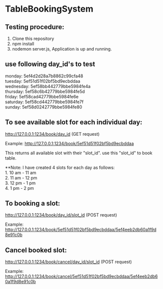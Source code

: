 # TableBookingSystem

Testing procedure:
--------------------
1. Clone this repository
2. npm install
3. nodemon server.js,  Application is up and running.


use following day_id's to test
-------------------------------
monday: 5ef4d2d28a7b8862c99cfa48</br>
tuesday: 5ef51d51f02bf5bd9ecbddaa</br>
wednesday: 5ef58bb442779bbe5984fe4a</br>
thursday: 5ef58c6b42779bbe5984fe5d</br>
friday: 5ef58cad42779bbe5984fe6e</br>
saturday: 5ef58cd442779bbe5984fe7f</br>
sunday: 5ef58d0242779bbe5984fe80


To see available slot for each individual day:
----------------------------------------------
http://127.0.0.1:1234/book/day_id (GET request)

Example: http://127.0.0.1:1234/book/5ef51d51f02bf5bd9ecbddaa

This returns all available slot with their "slot_id". use this "slot_id" to book table.

**Note: I have created 4 slots for each day as follows:</br>
        1. 10 am - 11 am</br>
        2. 11 am - 12 pm</br>
        3. 12 pm - 1 pm</br>
        4. 1 pm - 2 pm
        
To booking a slot:
--------------------------
http://127.0.0.1:1234/book/day_id/slot_id (POST request)

Example: http://127.0.0.1:1234/book/5ef51d51f02bf5bd9ecbddaa/5ef4eeb2db60a1f9d8e91c0b


Cancel booked slot:
-----------------------
http://127.0.0.1:1234/book/cancel/day_id/slot_id (POST request)

Example: http://127.0.0.1:1234/book/cancel/5ef51d51f02bf5bd9ecbddaa/5ef4eeb2db60a1f9d8e91c0b


